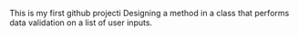 This is my first github projecti
Designing a method in a class that performs data validation on a list of user inputs.
